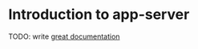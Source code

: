 # Introduction to app-server

TODO: write [great documentation](http://jacobian.org/writing/what-to-write/)
